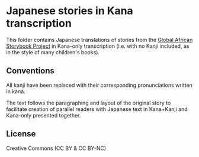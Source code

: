 # Japanese stories in Kana transcription

This folder contains Japanese translations of stories from the [Global African Storybook Project](https://github.com/global-asp/global-asp) in Kana-only transcription (i.e. with no Kanji included, as in the style of many children's books).

## Conventions

All kanji have been replaced with their corresponding pronunciations written in kana.

The text follows the paragraphing and layout of the original story to facilitate creation of parallel readers with Japanese text in Kana+Kanji and Kana-only presented together.

## License

Creative Commons (CC BY & CC BY-NC)
